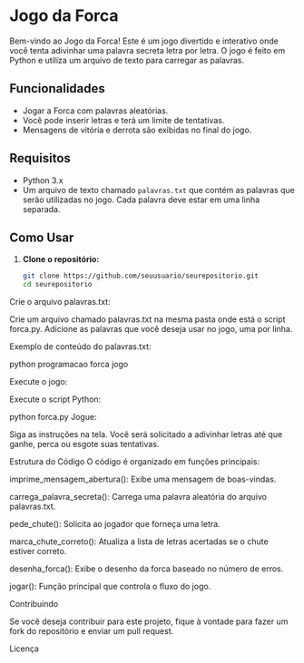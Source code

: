 # Jogo da Forca

Bem-vindo ao Jogo da Forca! Este é um jogo divertido e interativo onde você tenta adivinhar uma palavra secreta letra por letra. O jogo é feito em Python e utiliza um arquivo de texto para carregar as palavras.

## Funcionalidades

- Jogar a Forca com palavras aleatórias.
- Você pode inserir letras e terá um limite de tentativas.
- Mensagens de vitória e derrota são exibidas no final do jogo.

## Requisitos

- Python 3.x
- Um arquivo de texto chamado `palavras.txt` que contém as palavras que serão utilizadas no jogo. Cada palavra deve estar em uma linha separada.

## Como Usar

1. **Clone o repositório:**

   ```bash
   git clone https://github.com/seuusuario/seurepositorio.git
   cd seurepositorio

Crie o arquivo palavras.txt:

Crie um arquivo chamado palavras.txt na mesma pasta onde está o script forca.py. Adicione as palavras que você deseja usar no jogo, uma por linha.

Exemplo de conteúdo do palavras.txt:

python
programacao
forca
jogo

Execute o jogo:

Execute o script Python:

 
python forca.py
Jogue:

Siga as instruções na tela. Você será solicitado a adivinhar letras até que ganhe, perca ou esgote suas tentativas.

Estrutura do Código
O código é organizado em funções principais:

imprime_mensagem_abertura(): Exibe uma mensagem de boas-vindas.

carrega_palavra_secreta(): Carrega uma palavra aleatória do arquivo palavras.txt.

pede_chute(): Solicita ao jogador que forneça uma letra.

marca_chute_correto(): Atualiza a lista de letras acertadas se o chute estiver correto.

desenha_forca(): Exibe o desenho da forca baseado no número de erros.

jogar(): Função principal que controla o fluxo do jogo.

Contribuindo

Se você deseja contribuir para este projeto, fique à vontade para fazer um fork do repositório e enviar um pull request.

Licença



